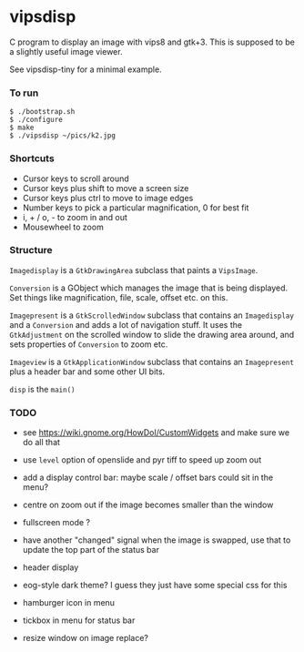 # vipsdisp

C program to display an image with vips8 and gtk+3. This is supposed to be
a slightly useful image viewer. 

See vipsdisp-tiny for a minimal example.

### To run

```
$ ./bootstrap.sh
$ ./configure 
$ make
$ ./vipsdisp ~/pics/k2.jpg
```

### Shortcuts

* Cursor keys to scroll around
* Cursor keys plus shift to move a screen size
* Cursor keys plus ctrl to move to image edges
* Number keys to pick a particular magnification, 0 for best fit
* i, + / o, - to zoom in and out
* Mousewheel to zoom

### Structure

`Imagedisplay` is a `GtkDrawingArea` subclass that paints a `VipsImage`.

`Conversion` is a GObject which manages the image that is being displayed. Set
things like magnification, file, scale, offset etc. on this.

`Imagepresent` is a `GtkScrolledWindow` subclass that contains an
`Imagedisplay` and a `Conversion` and adds a lot of navigation stuff. It uses 
the `GtkAdjustment` on the scrolled window to slide the drawing area around,
and sets properties of `Conversion` to zoom etc. 

`Imageview` is a `GtkApplicationWindow` subclass that contains an
`Imagepresent` plus a header bar and some other UI bits.

`disp` is the `main()`

### TODO

- see https://wiki.gnome.org/HowDoI/CustomWidgets and make sure we do all that

- use `level` option of openslide and pyr tiff to speed up zoom out

- add a display control bar: maybe scale / offset bars could sit in the menu?

- centre on zoom out if the image becomes smaller than the window

- fullscreen mode ?

- have another "changed" signal when the image is swapped, use that to update
  the top part of the status bar

- header display

- eog-style dark theme? I guess they just have some special css for this

- hamburger icon in menu

- tickbox in menu for status bar

- resize window on image replace?


